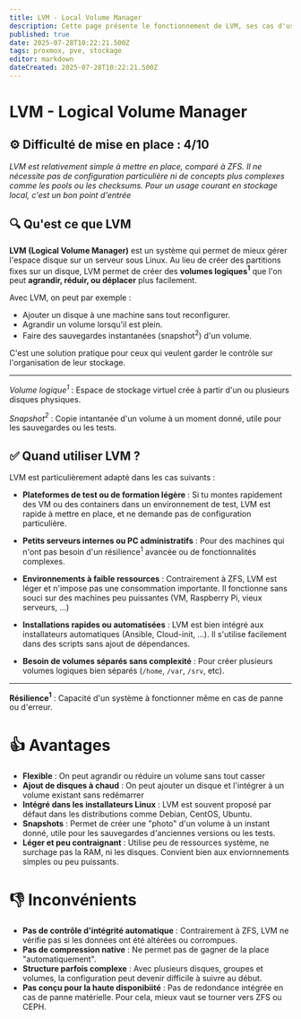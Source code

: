 ```yaml
---
title: LVM - Local Volume Manager
description: Cette page présente le fonctionnement de LVM, ses cas d'usage, ses avantages, ses limites, et dans quels contextes il peut être utilisé comme solution de stockage local.
published: true
date: 2025-07-28T10:22:21.500Z
tags: proxmox, pve, stockage
editor: markdown
dateCreated: 2025-07-28T10:22:21.500Z
---
```


# LVM - Logical Volume Manager

## ⚙️ Difficulté de mise en place : 4/10
*LVM est relativement simple à mettre en place, comparé à ZFS. Il ne nécessite pas de configuration particulière ni de concepts plus complexes comme les pools ou les checksums. Pour un usage courant en stockage local, c'est un bon point d'entrée*

## 🔍 Qu'est ce que LVM

**LVM (Logical Volume Manager)** est un système qui permet de mieux gérer l'espace disque sur un serveur sous Linux.
Au lieu de créer des partitions fixes sur un disque, LVM permet de créer des **volumes logiques$^1$** que l'on peut **agrandir, réduir, ou déplacer** plus facilement.

Avec LVM, on peut par exemple : 

* Ajouter un disque à une machine sans tout reconfigurer.
* Agrandir un volume lorsqu'il est plein.
* Faire des sauvegardes instantanées (snapshot$^2$) d'un volume.

C'est une solution pratique pour ceux qui veulent garder le contrôle sur l'organisation de leur stockage.

---

*Volume logique$^1$* : Espace de stockage virtuel crée à partir d'un ou plusieurs disques physiques.

*Snapshot$^2$* : Copie intantanée d'un volume à un moment donné, utile pour les sauvegardes ou les tests.

## ✅ Quand utiliser LVM ?

LVM est particulièrement adapté dans les cas suivants : 

* **Plateformes de test ou de formation légère** : Si tu montes rapidement des VM ou des containers dans un environnement de test, LVM est rapide à mettre en place, et ne demande pas de configuration particulière.

* **Petits serveurs internes ou PC administratifs** : Pour des machines qui n'ont pas besoin d'un résilience$^1$ avancée ou de fonctionnalités complexes.

* **Environnements à faible ressources** : Contrairement à ZFS, LVM est léger et n'impose pas une consommation importante. Il fonctionne sans souci sur des machines peu puissantes (VM, Raspberry Pi, vieux serveurs, ...)

* **Installations rapides ou automatisées** : LVM est bien intégré aux installateurs automatiques (Ansible, Cloud-init, ...). Il s'utilise facilement dans des scripts sans ajout de dépendances.

* **Besoin de volumes séparés sans complexité** : Pour créer plusieurs volumes logiques bien séparés (`/home`, `/var`, `/srv`, etc).

---

**Résilience$^1$** : Capacité d'un système à fonctionner même en cas de panne ou d'erreur.

# 👍 Avantages

* **Flexible** : On peut agrandir ou réduire un volume sans tout casser
* **Ajout de disques à chaud** : On peut ajouter un disque et l'intégrer à un volume existant sans redémarrer
* **Intégré dans les installateurs Linux** : LVM est souvent proposé par défaut dans les distributions comme Debian, CentOS, Ubuntu.
* **Snapshots** : Permet de créer une "photo" d'un volume à un instant donné, utile pour les sauvegardes d'anciennes versions ou les tests.
* **Léger et peu contraignant** : Utilise peu de ressources système, ne surchage pas la RAM, ni les disques. Convient bien aux enviornnements simples ou peu puissants.

# 👎 Inconvénients

* **Pas de contrôle d'intégrité automatique** : Contrairement à ZFS, LVM ne vérifie pas si les données ont été altérées ou corrompues.
* **Pas de compression native** : Ne permet pas de gagner de la place "automatiquement".
* **Structure parfois complexe** : Avec plusieurs disques, groupes et volumes, la configuration peut devenir difficile à suivre au début.
* **Pas conçu pour la haute disponibiité** : Pas de redondance intégrée en cas de panne matérielle. Pour cela, mieux vaut se tourner vers ZFS ou CEPH.


